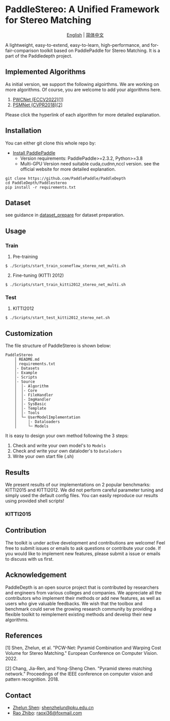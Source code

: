 # PaddleStereo: A Unified Framework for Stereo Matching
</div>

<div align="center">

[English](README.md) | [简体中文](README_zh-CN.md)

</div>
A lightweight, easy-to-extend, easy-to-learn, high-performance, and for-fair-comparison toolkit based 
on PaddlePaddle for Stereo Matching. It is a part of the Paddledepth project.


## Implemented Algorithms

As initial version, we support the following algoirthms. We are working on more algorithms. Of course, you are welcome to add your algorithms here.

1. [PWCNet (ECCV2022)[1]](model_document/PCWNet/README.md)
2. [PSMNet (CVPR2018)[2]](model_document/PSMNet/README.md)

Please click the hyperlink of each algorithm for more detailed explanation.

## Installation

You can either git clone this whole repo by:
- [Install PaddlePaddle ](https://www.paddlepaddle.org.cn/install/quick)
    - Version requirements: PaddlePaddle>=2.3.2, Python>=3.8
    - Multi-GPU Version need suitable cuda,cudnn,nccl version. see the official website for more detailed explanation.

```
git clone https://github.com/PaddlePaddle/PaddleDepth
cd PaddleDepth/Paddlestereo
pip install -r requirements.txt
```

## Dataset
see guidance in [dataset_prepare](data_prepare/data_prepare.md) for dataset preparation.

## Usage
### Train
1. Pre-training
```shell
$ ./Scripts/start_train_sceneflow_stereo_net_multi.sh
```
2. Fine-tuning (KITTI 2012)
```shell
$ ./Scripts/start_train_kitti2012_stereo_net_multi.sh
```

### Test
1. KITTI2012
```shell
$ ./Scripts/start_test_kitti2012_stereo_net.sh
```

## Customization

The file structure of PaddleStereo is shown below:
```shell
PaddleStereo
    │ README.md 
    │ requirements.txt
    │- Datasets
    │- Example
    │- Scripts
    │- Source
    │  │- Algorithm
    │  │- Core
    │  │- FileHandler
    │  │- ImgHandler
    │  │- SysBasic
    │  │- Template
    │  │- Tools
    │  └─ UserModelImplementation
    │     │- Dataloaders
    │     └─ Models
```

It is easy to design your own method following the 3 steps:

1. Check and write your own model's to `Models`
2. Check and write your own dataloder's to `Dataloders`
3. Write your own start file (.sh)

## Results

We present results of our implementations on 2 popular benchmarks: KITTI2015 and KITTI2012. 
We did not perform careful parameter tuning and simply used the default config files. 
You can easily reproduce our results using provided shell scripts!


### KITTI2015

[comment]: <> (|     Method        | D - A | D - W | A - W | W - A | A - D  | W - D  | Average |)

[comment]: <> (|-------------|-------|-------|-------|-------|--------|--------|---------|)

[comment]: <> (| Source-only | 66.17 | 97.61 | 80.63 | 65.07 | 82.73  | 100.00 | 82.03   |)

[comment]: <> (| DAN [2] &#40;DDC [1]&#41;        | 68.16 | 97.48 | 85.79 | 66.56 | 84.34  | 100.00 | 83.72   |)

[comment]: <> (| DeepCoral [3]       | 66.06 | 97.36 | 80.25 | 65.32 | 82.53  | 100.00 | 81.92   |)

[comment]: <> (| DANN [4]        | 67.06 | 97.86 | 84.65 | 71.03 | 82.73  | 100.00 | 83.89   |)

[comment]: <> (| DSAN [5]        | 76.04 | 98.49 | 94.34 | 72.91 | 89.96  | 100.00 | 88.62   |)

[comment]: <> (| BNM [7]        | 72.38 | 98.62 | 86.04 | 66.56 | 86.55  | 100.00 |  85.02  |)


[comment]: <> (### Office-Home)

[comment]: <> (|     Method       | A - C | A - P | A - R | C - A | C - P | C - R | P - A | P - C | P - R | R - A | R - C | R - P | Average |)

[comment]: <> (|-------------|-------|-------|-------|-------|-------|-------|-------|-------|-------|-------|-------|-------|---------|)

[comment]: <> (| Source-only | 51.04 | 68.21 | 74.85 | 54.22 | 63.64 | 66.84 | 53.65 | 45.41 | 74.57 | 65.68 | 53.56 | 79.34 | 62.58   |)

[comment]: <> (| DAN [2] &#40;DDC [1]&#41;       | 52.51 | 68.48 | 74.82 | 57.48 | 65.71 | 67.82 | 55.42 | 47.51 | 75.28 | 66.54 | 54.36 | 79.91 | 63.82   |)

[comment]: <> (| DeepCoral [3]      | 52.26 | 67.72 | 74.91 | 56.20 | 64.70 | 67.48 | 55.79 | 47.17 | 74.89 | 66.13 | 54.34 | 79.05 | 63.39   |)

[comment]: <> (| DANN [4]        | 51.48 | 67.27 | 74.18 | 53.23 | 65.10 | 65.41 | 53.15 | 50.22 | 75.05 | 65.35 | 57.48 | 79.45 | 63.12   |)

[comment]: <> (| DSAN [5]        | 54.48 | 71.12 | 75.37 | 60.53 | 70.92 | 68.53 | 62.71 | 56.04 | 78.29 | 74.37 | 60.34 | 82.99 | 67.97   |)

[comment]: <> (| BNM [7]        | 53.33 | 70.40 | 76.89 | 60.90 | 71.55 | 72.07 | 60.65 | 49.90 | 78.66 | 69.51 | 57.30 | 81.01 | 66.85   |)


## Contribution

The toolkit is under active development and contributions are welcome! 
Feel free to submit issues or emails to ask questions or contribute your code. 
If you would like to implement new features, please submit a issue or emails to discuss with us first.

## Acknowledgement
PaddleDepth is an open source project that is contributed by researchers and engineers 
from various colleges and companies. 
We appreciate all the contributors who implement their methods or add new features, 
as well as users who give valuable feedbacks. 
We wish that the toolbox and benchmark could serve the growing research community by 
providing a flexible toolkit to reimplement existing methods and develop their new algorithms.

## References

[1] Shen, Zhelun, et al. "PCW-Net: Pyramid Combination and Warping Cost Volume for Stereo Matching." European Conference on Computer Vision. 2022.

[2] Chang, Jia-Ren, and Yong-Sheng Chen. "Pyramid stereo matching network." Proceedings of the IEEE conference on computer vision and pattern recognition. 2018.

[comment]: <> (## Citation)

[comment]: <> (If you think this toolkit or the results are helpful to you and your research, please cite us!)

[comment]: <> (```)

[comment]: <> (@Misc{deepda,)

[comment]: <> (howpublished = {\url{https://github.com/jindongwang/transferlearning/tree/master/code/DeepDA}},   )

[comment]: <> (title = {DeepDA: Deep Domain Adaptation Toolkit},  )

[comment]: <> (author = {Wang, Jindong and Hou, Wenxin})

[comment]: <> (}  )

[comment]: <> (```)



## Contact

- [Zhelun Shen](https://github.com/gallenszl): shenzhelun@pku.edu.cn
- [Rao Zhibo](https://github.com/RaoHaocheng): raoxi36@foxmail.com
